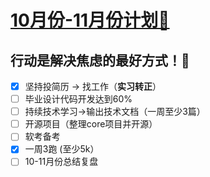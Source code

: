 # [10月份-11月份计划🍾](https://github.com/HealUP/MyBlog/issues/45)

行动是解决焦虑的最好方式！💪
-- 
- [x] 坚持投简历 -> 找工作（**实习转正**）
- [ ] 毕业设计代码开发达到60%
- [ ] 持续技术学习->输出技术文档（一周至少3篇）
- [ ] 开源项目（整理core项目并开源）
- [ ] 软考备考
- [x] 一周3跑 (至少5k）
- [ ] 10-11月份总结复盘